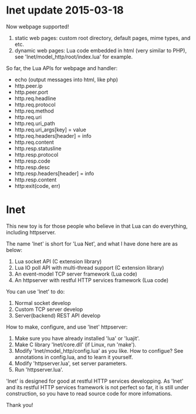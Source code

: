 # lnet update 2015-03-18
Now webpage supported!

1. static web pages: custom root directory, default pages, mime types, and etc.
2. dynamic web pages: Lua code embedded in html (very similar to PHP), see 'lnet/model_http/root/index.lua' for example.

So far, the Lua APIs for webpage and handler:

- echo (output messages into html, like php)
- http.peer.ip
- http.peer.port
- http.req.headline
- http.req.protocol
- http.req.method
- http.req.uri
- http.req.uri_path
- http.req.uri_args[key] = value
- http.req.headers[header] = info
- http.req.content
- http.resp.statusline
- http.resp.protocol
- http.resp.code
- http.resp.desc
- http.resp.headers[header] = info
- http.resp.content
- http:exit(code, err)

# lnet
This new toy is for those people who believe in that Lua can do everything, including httpserver.

The name 'lnet' is short for 'Lua Net', and what I have done here are as below:

1. Lua socket API (C extension library)
2. Lua IO poll API with multi-thread support (C extension library)
3. An event-model TCP server framework (Lua code)
4. An httpserver with restful HTTP services framework (Lua code)

You can use 'lnet' to do:

1. Normal socket develop
2. Custom TCP server develop
3. Server(backend) REST API develop

How to make, configure, and use 'lnet' httpserver:

1. Make sure you have already installed 'lua' or 'luajit'.
2. Make C library 'lnet/core.dll' (if Linux, run 'make').
3. Modify 'lnet/model_http/config.lua' as you like. How to configue? See annotations in config.lua, and to learn it yourself.
4. Modify 'httpserver.lua', set server parameters.
5. Run 'httpserver.lua'.

'lnet' is designed for good at restful HTTP services developping. As 'lnet' and its restful HTTP services framework is not perfect so far, it is still under construction, so you have to read source code for more infomations.

Thank you!
